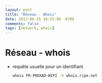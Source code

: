 ```yaml
---
layout: post
title: "Réseau - Whois"
date: 2012-06-25 16:25:06 -0700
comments: false
tags: [network, whois]
---
```


# Réseau - whois

* requête usuelle pour un identifiant

	```bash
	whois FR-PROXAD-WIFI -h whois.ripe.net
	```

